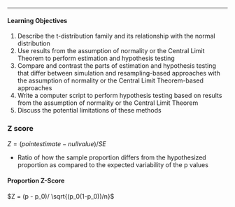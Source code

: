 ***
#### Learning Objectives
1. Describe the t-distribution family and its relationship with the normal distribution
2. Use results from the assumption of normality or the Central Limit Theorem to perform estimation and hypothesis testing
3. Compare and contrast the parts of estimation and hypothesis testing that differ between simulation and resampling-based approaches with the assumption of normality or the Central Limit Theorem-based approaches
4. Write a computer script to perform hypothesis testing based on results from the assumption of normality or the Central Limit Theorem
5. Discuss the potential limitations of these methods

### Z score
$Z = (point estimate - null value) / SE$
* Ratio of how the sample proportion differs from the hypothesized proportion as compared to the expected variability of the p values

#### Proportion Z-Score
$Z = (p - p_0)/ \sqrt{(p_0(1-p_0))/n}$

